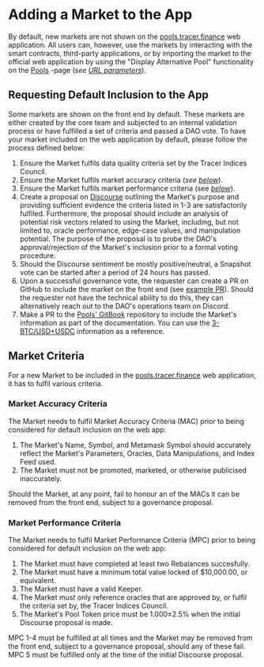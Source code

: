 # Adding a Market to the App

By default, new markets are not shown on the [pools.tracer.finance](https://pools.tracer.finance/) web application. All users can, however, use the markets by interacting with the smart contracts, third-party applications, or by importing the market to the official web application by using the "Display Alternative Pool" functionality on the [Pools](https://pools.tracer.finance/pools/) -page (_see_ [_URL parameters_](../../developer-resources/url-parameters.md)).&#x20;

## Requesting Default Inclusion to the App

Some markets are shown on the front end by default. These markets are either created by the core team and subjected to an internal validation process or have fulfilled a set of criteria and passed a DAO vote. To have your market included on the web application by default, please follow the process defined below:

1. Ensure the Market fulfils data quality criteria set by the Tracer Indices Council.
2. Ensure the Market fulfils market accuracy criteria (_see_ [_below_](adding-a-market-to-the-app.md#market-accuracy-criteria)).
3. Ensure the Market fulfils market performance criteria (see [_below_](adding-a-market-to-the-app.md#undefined)).
4. Create a proposal on [Discourse](https://discourse.tracer.finance/c/product/perpetual-pools/69) outlining the Market's purpose and providing sufficient evidence the criteria listed in 1-3 are satisfactorily fulfiled. Furthermore, the proposal should include an analysis of potential risk vectors related to using the Market, including, but not limited to, oracle performance, edge-case values, and manipulation potential. The purpose of the proposal is to probe the DAO's approval/rejection of the Market's inclusion prior to a formal voting procedure.
5. Should the Discourse sentiment be mostly positive/neutral, a Snapshot vote can be started after a period of 24 hours has passed.
6. Upon a successful governance vote, the requester can create a PR on GitHub to include the market on the front end (see [example PR](https://github.com/mycelium-ethereum/perpetual-api/pull/125)). Should the requester not have the technical ability to do this, they can alternatively reach out to the DAO's operations team on Discord.
7. Make a PR to the [Pools' GitBook](https://github.com/tracer-protocol/docs-pools) repository to include the Market's information as part of the documentation. You can use the [3-BTC/USD+USDC](https://pools.docs.tracer.finance/advanced-topics/markets-arbitrum-one/crypto) information as a reference.

## Market Criteria

For a new Market to be included in the [pools.tracer.finance](https://pools.tracer.finance/) web application, it has to fulfil various criteria.

### Market Accuracy Criteria

The Market needs to fulfil Market Accuracy Criteria (MAC) prior to being considered for default inclusion on the web app:

1. The Market's Name, Symbol, and Metamask Symbol should accurately reflect the Market's Parameters, Oracles, Data Manipulations, and Index Feed used.
2. The Market must not be promoted, marketed, or otherwise publicised inaccurately.

Should the Market, at any point, fail to honour an of the MACs it can be removed from the front end, subject to a governance proposal.

### Market Performance Criteria

The Market needs to fulfil Market Performance Criteria (MPC) prior to being considered for default inclusion on the web app:

1. The Market must have completed at least two Rebalances succesfully.
2. The Market must have a minimum total value locked of $10,000.00, or equivalent.
3. The Market must have a valid Keeper.
4. The Market must only reference oracles that are approved by, or fulfil the criteria set by, the Tracer Indices Council.
5. The Market's Pool Token price must be 1.000±2.5% when the initial Discourse proposal is made.

MPC 1-4 must be fulfilled at all times and the Market may be removed from the front end, subject to a governance proposal, should any of these fail. MPC 5 must be fulfilled only at the time of the initial Discourse proposal.
